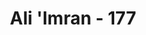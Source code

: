 ---
title: "Ali 'Imran - 177"
no: 177
arabic_no: ١٧٧
ayah: اِنَّ الَّذِيْنَ اشْتَرَوُا الْكُفْرَ بِالْاِيْمَانِ لَنْ يَّضُرُّوا اللّٰهَ شَيْـًٔاۚ وَلَهُمْ عَذَابٌ اَلِيْمٌ 
translation: "Sesungguhnya orang-orang yang membeli kekafiran dengan iman, sedikit pun tidak merugikan Allah; dan mereka akan mendapat azab yang pedih."
tafsir: "Setelah Allah membuka kedok orang-orang yang membantu dan memihak orang-orang kafir yang menentang kaum Muslimin, dan menegaskan bahwa mereka pada hakikatnya menentang dan memerangi Allah, maka pada ayat ini Allah menjelaskan bahwa hal itu juga berlaku untuk setiap orang yang lebih mengutamakan kekafiran daripada keimanan. Mereka tidak memberi mudarat kepada Allah sedikitpun, dan bagi mereka azab yang pedih. Mereka tidak akan dapat melakukannya, karena Allah membela Islam. Justru mereka akan mendapat hukuman yang berat di akhirat."
---